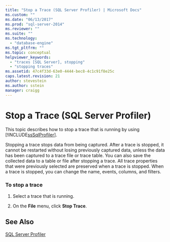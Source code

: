 ```yaml
---
title: "Stop a Trace (SQL Server Profiler) | Microsoft Docs"
ms.custom: ""
ms.date: "06/13/2017"
ms.prod: "sql-server-2014"
ms.reviewer: ""
ms.suite: ""
ms.technology: 
  - "database-engine"
ms.tgt_pltfrm: ""
ms.topic: conceptual
helpviewer_keywords: 
  - "traces [SQL Server], stopping"
  - "stopping traces"
ms.assetid: 47c4f33d-63e0-4444-bec8-4c1c91f8e25c
caps.latest.revision: 21
author: stevestein
ms.author: sstein
manager: craigg
---
```

# Stop a Trace (SQL Server Profiler)
  This topic describes how to stop a trace that is running by using [!INCLUDE[ssSqlProfiler](../../includes/sssqlprofiler-md.md)].  
  
 Stopping a trace stops data from being captured. After a trace is stopped, it cannot be restarted without losing previously captured data, unless the data has been captured to a trace file or trace table. You can also save the collected data to a table or file after stopping a trace. All trace properties that were previously selected are preserved when a trace is stopped. When a trace is stopped, you can change the name, events, columns, and filters.  
  
### To stop a trace  
  
1.  Select a trace that is running.  
  
2.  On the **File** menu, click **Stop Trace**.  
  
## See Also  
 [SQL Server Profiler](sql-server-profiler.md)  
  
  
